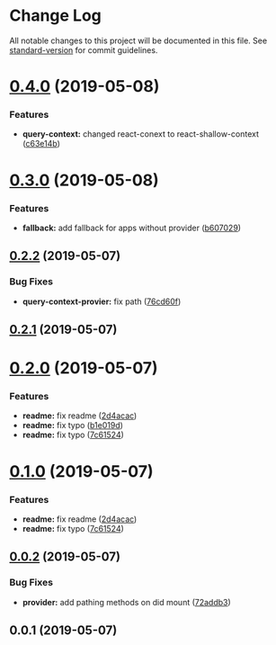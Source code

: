 # Change Log

All notable changes to this project will be documented in this file. See [standard-version](https://github.com/conventional-changelog/standard-version) for commit guidelines.

# [0.4.0](https://github.com/breadhead/use-query/compare/v0.3.0...v0.4.0) (2019-05-08)


### Features

* **query-context:** changed react-conext to react-shallow-context ([c63e14b](https://github.com/breadhead/use-query/commit/c63e14b))



# [0.3.0](https://github.com/breadhead/use-query/compare/v0.2.2...v0.3.0) (2019-05-08)


### Features

* **fallback:** add fallback for apps without provider ([b607029](https://github.com/breadhead/use-query/commit/b607029))



## [0.2.2](https://github.com/breadhead/use-query/compare/v0.2.1...v0.2.2) (2019-05-07)


### Bug Fixes

* **query-context-provier:** fix path ([76cd60f](https://github.com/breadhead/use-query/commit/76cd60f))



## [0.2.1](https://github.com/breadhead/use-query/compare/v0.2.0...v0.2.1) (2019-05-07)



# [0.2.0](https://github.com/breadhead/use-query/compare/v0.0.2...v0.2.0) (2019-05-07)


### Features

* **readme:** fix readme ([2d4acac](https://github.com/breadhead/use-query/commit/2d4acac))
* **readme:** fix typo ([b1e019d](https://github.com/breadhead/use-query/commit/b1e019d))
* **readme:** fix typo ([7c61524](https://github.com/breadhead/use-query/commit/7c61524))



# [0.1.0](https://github.com/breadhead/use-query/compare/v0.0.2...v0.1.0) (2019-05-07)


### Features

* **readme:** fix readme ([2d4acac](https://github.com/breadhead/use-query/commit/2d4acac))
* **readme:** fix typo ([7c61524](https://github.com/breadhead/use-query/commit/7c61524))



## [0.0.2](https://github.com/breadhead/use-query/compare/v0.0.1...v0.0.2) (2019-05-07)


### Bug Fixes

* **provider:** add pathing methods on did mount ([72addb3](https://github.com/breadhead/use-query/commit/72addb3))



## 0.0.1 (2019-05-07)
